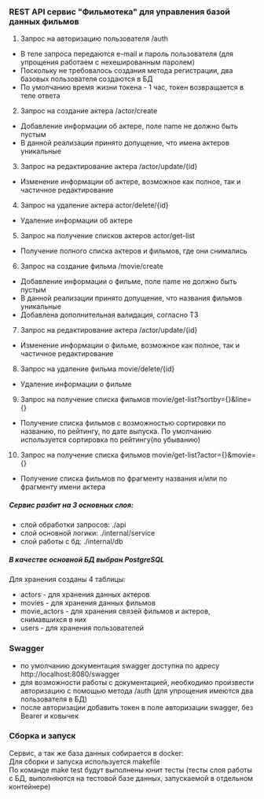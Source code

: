 ### REST API сервис "Фильмотека" для управления базой данных фильмов

1. Запрос на авторизацию пользователя /auth
+ В теле запроса передаются e-mail и пароль пользователя (для упрощения работаем с нехешированным паролем)
+ Поскольку не требовалось создания метода регистрации, два базовых пользователя создаются в БД
+ По умолчанию время жизни токена - 1 час, токен возвращается в теле ответа

2. Запрос на создание актера /actor/create
+ Добавление информации об актере, поле name не должно быть пустым
+ В данной реализации принято допущение, что имена актеров уникальные

3. Запрос на редактирование актера /actor/update/{id}
+ Изменение информации об актере, возможное как полное, так и частичное редактирование

4. Запрос на удаление актера actor/delete/{id}
+ Удаление информации об актере

5. Запрос на получение списков актеров actor/get-list
+ Получение полного списка актеров и фильмов, где они снимались

6. Запрос на создание фильма /movie/create
+ Добавление информации о фильме, поле name не должно быть пустым
+ В данной реализации принято допущение, что названия фильмов уникальные
+ Добавлена дополнительная валидация, согласно ТЗ

7. Запрос на редактирование актера /actor/update/{id}
+ Изменение информации о фильме, возможное как полное, так и частичное редактирование

8. Запрос на удаление фильма movie/delete/{id}
+ Удаление информации о фильме

9. Запрос на получение списка фильмов movie/get-list?sortby={}&line={}
+ Получение списка фильмов с возможностью сортировки по названию, по рейтингу, по дате выпуска. По умолчанию используется сортировка по рейтингу(по убыванию)

10. Запрос на получение списка фильмов movie/get-list?actor={}&movie={}
+ Получение списка фильмов по фрагменту названия и/или по фрагменту имени актера

##### Сервис разбит на 3 основных слоя:

- слой обработки запросов: ./api
- слой основной логики: ./internal/service
- слой работы с бд: ./internal/db

##### В качестве основной БД выбран PostgreSQL
Для хранения созданы 4 таблицы:

- actors - для хранения данных актеров
- movies - для хранения данных фильмов
- movie_actors - для хранения связей фильмов и актеров, снимавшихся в них
- users - для хранения пользователей

### Swagger
- по умолчанию документация swagger доступна по адресу http://localhost:8080/swagger
- для возможности работы с документацией, необходимо произвести авторизацию с помощью метода /auth (для упрощения имеются два пользователя в БД)
- после авторизации добавить токен в поле авторизации swagger, без Bearer и ковычек

### Сборка и запуск
Сервис, а так же база данных собирается в docker:  
Для сборки и запуска используется makefile  
По команде make test будут выполнены юнит тесты (тесты слоя работы с БД, выполняются на тестовой базе данных, запускаемой в отдельном контейнере)



